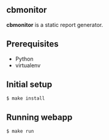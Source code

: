 cbmonitor
---------

**cbmonitor** is a static report generator.

Prerequisites
-------------

* Python
* virtualenv

Initial setup
-------------

    $ make install

Running webapp
--------------

    $ make run
